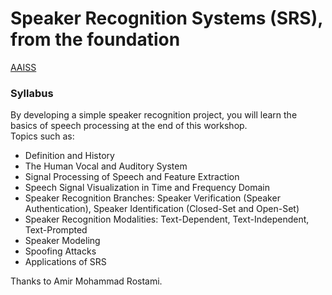 # Speaker Recognition Systems (SRS), from the foundation

[AAISS](http://aaiss.ceit.aut.ac.ir)  

### Syllabus
By developing a simple speaker recognition project, you will learn the basics of speech processing at the end of this workshop.  
Topics such as:  
- Definition and History
- The Human Vocal and Auditory System
- Signal Processing of Speech and Feature Extraction
- Speech Signal Visualization in Time and Frequency Domain
- Speaker Recognition Branches: Speaker Verification (Speaker Authentication), Speaker Identification (Closed-Set and Open-Set)
- Speaker Recognition Modalities: Text-Dependent, Text-Independent, Text-Prompted
- Speaker Modeling
- Spoofing Attacks
- Applications of SRS

Thanks to Amir Mohammad Rostami.

